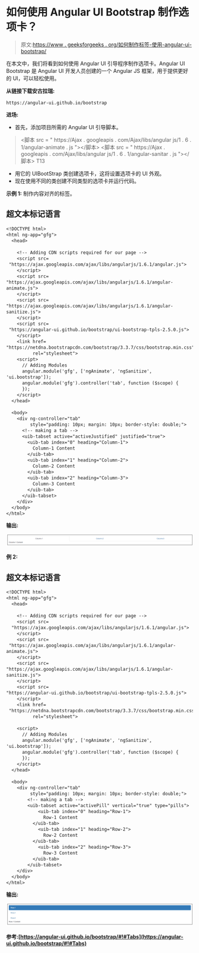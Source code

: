 # 如何使用 Angular UI Bootstrap 制作选项卡？

> 原文:[https://www . geeksforgeeks . org/如何制作标签-使用-angular-ui-bootstrap/](https://www.geeksforgeeks.org/how-to-make-tabs-using-angular-ui-bootstrap/)

在本文中，我们将看到如何使用 Angular UI 引导程序制作选项卡。Angular UI Bootstrap 是 Angular UI 开发人员创建的一个 Angular JS 框架，用于提供更好的 UI，可以轻松使用。

**从链接下载安古拉瑞:**

```
https://angular-ui.github.io/bootstrap
```

**进场:**

*   首先，添加项目所需的 Angular UI 引导脚本。

> <脚本 src = " https://Ajax . googleapis . com/Ajax/libs/angular js/1 . 6 . 1/angular-animate . js "></脚本>
> <脚本 src = " https://Ajax . googleapis . com/Ajax/libs/angular js/1 . 6 . 1/angular-sanitar . js "></脚本>
> T13

*   用它的 UIBootStrap 类创建选项卡，这将设置选项卡的 UI 外观。
*   现在使用不同的类创建不同类型的选项卡并运行代码。

**示例 1:** 制作内容对齐的标签。

## 超文本标记语言

```
<!DOCTYPE html>
<html ng-app="gfg">
  <head>

    <!-- Adding CDN scripts required for our page -->
    <script src=
 "https://ajax.googleapis.com/ajax/libs/angularjs/1.6.1/angular.js">
    </script>
    <script src=
"https://ajax.googleapis.com/ajax/libs/angularjs/1.6.1/angular-animate.js">
    </script>
    <script src=
"https://ajax.googleapis.com/ajax/libs/angularjs/1.6.1/angular-sanitize.js">
    </script>
    <script src=
 "https://angular-ui.github.io/bootstrap/ui-bootstrap-tpls-2.5.0.js">
    </script>
    <link href=
"https://netdna.bootstrapcdn.com/bootstrap/3.3.7/css/bootstrap.min.css" 
          rel="stylesheet">
    <script>
      // Adding Modules
      angular.module('gfg', ['ngAnimate', 'ngSanitize', 'ui.bootstrap']);
      angular.module('gfg').controller('tab', function ($scope) {
      });
    </script>
  </head>

  <body>
    <div ng-controller="tab" 
         style="padding: 10px; margin: 10px; border-style: double;">
      <!-- making a tab -->
      <uib-tabset active="activeJustified" justified="true">
        <uib-tab index="0" heading="Column-1">
          Column-1 Content
        </uib-tab>
        <uib-tab index="1" heading="Column-2">
          Column-2 Content
        </uib-tab>
        <uib-tab index="2" heading="Column-3">
          Column-3 Content
        </uib-tab>
      </uib-tabset>
    </div>
  </body>
</html>
```

**输出:**

![](img/87290f66a2c729b85f470c1e8cbde9b5.png)

**例 2:**

## 超文本标记语言

```
<!DOCTYPE html>
<html ng-app="gfg">
  <head>

    <!-- Adding CDN scripts required for our page -->
    <script src=
  "https://ajax.googleapis.com/ajax/libs/angularjs/1.6.1/angular.js">
    </script>
    <script src=
 "https://ajax.googleapis.com/ajax/libs/angularjs/1.6.1/angular-animate.js">
    </script>
    <script src=
"https://ajax.googleapis.com/ajax/libs/angularjs/1.6.1/angular-sanitize.js">
    </script>
    <script src=
"https://angular-ui.github.io/bootstrap/ui-bootstrap-tpls-2.5.0.js">
    </script>
    <link href=
 "https://netdna.bootstrapcdn.com/bootstrap/3.3.7/css/bootstrap.min.css" 
          rel="stylesheet">

    <script>
      // Adding Modules
      angular.module('gfg', ['ngAnimate', 'ngSanitize', 'ui.bootstrap']);
      angular.module('gfg').controller('tab', function ($scope) {
      });
    </script>
  </head>

  <body>
    <div ng-controller="tab" 
         style="padding: 10px; margin: 10px; border-style: double;">
        <!-- making a tab -->
        <uib-tabset active="activePill" vertical="true" type="pills">
            <uib-tab index="0" heading="Row-1">
              Row-1 Content
          </uib-tab>
            <uib-tab index="1" heading="Row-2">
              Row-2 Content
          </uib-tab>
            <uib-tab index="2" heading="Row-3">
              Row-3 Content
          </uib-tab>
        </uib-tabset>
    </div>
  </body>
</html>
```

**输出:**

![](img/b455bcbacb7ec4d87c8083368a032466.png)

**参考:**[](https://angular-ui.github.io/bootstrap/#!#popover)**[https://angular-ui.github.io/bootstrap/#!#Tabs](https://angular-ui.github.io/bootstrap/#!#Tabs)**